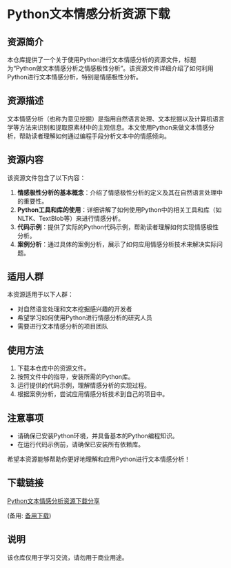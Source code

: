 # Python文本情感分析资源下载

## 资源简介

本仓库提供了一个关于使用Python进行文本情感分析的资源文件，标题为“Python做文本情感分析之情感极性分析”。该资源文件详细介绍了如何利用Python进行文本情感分析，特别是情感极性分析。

## 资源描述

文本情感分析（也称为意见挖掘）是指用自然语言处理、文本挖掘以及计算机语言学等方法来识别和提取原素材中的主观信息。本文使用Python来做文本情感分析，帮助读者理解如何通过编程手段分析文本中的情感倾向。

## 资源内容

该资源文件包含了以下内容：

1. **情感极性分析的基本概念**：介绍了情感极性分析的定义及其在自然语言处理中的重要性。
2. **Python工具和库的使用**：详细讲解了如何使用Python中的相关工具和库（如NLTK、TextBlob等）来进行情感分析。
3. **代码示例**：提供了实际的Python代码示例，帮助读者理解如何实现情感极性分析。
4. **案例分析**：通过具体的案例分析，展示了如何应用情感分析技术来解决实际问题。

## 适用人群

本资源适用于以下人群：

- 对自然语言处理和文本挖掘感兴趣的开发者
- 希望学习如何使用Python进行情感分析的研究人员
- 需要进行文本情感分析的项目团队

## 使用方法

1. 下载本仓库中的资源文件。
2. 按照文件中的指导，安装所需的Python库。
3. 运行提供的代码示例，理解情感分析的实现过程。
4. 根据案例分析，尝试应用情感分析技术到自己的项目中。

## 注意事项

- 请确保已安装Python环境，并具备基本的Python编程知识。
- 在运行代码示例前，请确保已安装所有依赖库。

希望本资源能够帮助你更好地理解和应用Python进行文本情感分析！

## 下载链接
[Python文本情感分析资源下载分享](https://pan.quark.cn/s/2631a429cfea) 

(备用: [备用下载](https://pan.baidu.com/s/1HEkpWwwoVl8w2HtTjCvg0Q?pwd=1234))

## 说明

该仓库仅用于学习交流，请勿用于商业用途。
